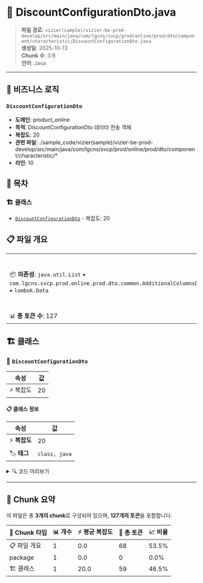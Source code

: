 # 📄 DiscountConfigurationDto.java

> **파일 경로**: `vizier(sample)/vizier-be-prod-develop/src/main/java/com/lgcns/svcp/prod/online/prod/dto/component/characteristic/DiscountConfigurationDto.java`  
> **생성일**: 2025-10-13  
> **Chunk 수**: 3개  
> **언어**: Java
---



## 💼 비즈니스 로직

### `DiscountConfigurationDto`
- **도메인**: product_online
- **목적**: DiscountConfigurationDto 데이터 전송 객체
- **복잡도**: 20
- **관련 파일**: ./sample_code/vizier(sample)/vizier-be-prod-develop/src/main/java/com/lgcns/svcp/prod/online/prod/dto/component/characteristic/*
- **라인**: 10


## 📑 목차

### 🏗️ 클래스
- [`DiscountConfigurationDto`](#class-discountconfigurationdto) - 복잡도: 20

## 📋 파일 개요

| | |
|--|--|
| 📦 **의존성**: `java.util.List` • `com.lgcns.svcp.prod.online.prod.dto.common.AdditionalColumnsDto` • `lombok.Data` | ⚡ **총 복잡도**: 20 |
| 📊 **총 토큰 수**: 127 |  |



## 🏗️ 클래스

### <a id="class-discountconfigurationdto"></a>🎯 `DiscountConfigurationDto`

| 속성 | 값 |
|------|----|
| ⚡ 복잡도 | 20 |



#### 📋 클래스 정보

| 속성 | 값 |
|------|----|
| ⚡ **복잡도** | 20 || 📍 **라인 범위** | 10-10 |
| 🏷️ **태그** | `class, java` |

<details>
<summary>🔍 코드 미리보기</summary>

```java
public class DiscountConfigurationDto {
	private String dcCfgrtUuid;
	private String dcCfgrtCode;
	private String dcCfgrtName;
	private String dcRgstDivCode;
	private String dcApplyPriodCnt;
	private String dcApplyPriodUnitCode;
	private String usePriodApplyCode;
	private String dplcnRgstPosibYn;
	private String dcCfgrtOvwCntn;
	private String rgstDeptName;
	private String dplcTrgtUuid;
	private String validStartDtm;
	private String validEndDtm;
	private String rgstUser;
	private String rgstDtm;
	private String updUser;
	private String updDtm;
	private List<AdditionalColumnsDto> additionalColumns;
}...
```

**Chunk 정보**
- 🆔 **ID**: `cbb0f502becc`
- 📍 **라인**: 10-10
- 📊 **토큰**: 59
- 🏷️ **태그**: `class, java`

</details>

---





## 🧩 Chunk 요약

이 파일은 총 **3개의 chunk**로 구성되어 있으며, **127개의 토큰**을 포함합니다.

| 🧩 Chunk 타입 | 📊 개수 | ⚡ 평균 복잡도 | 📝 총 토큰 | 📈 비율 |
|---------------|--------|-------------|----------|--------|
| 📋 파일 개요 | 1 | 0.0 | 68 | 53.5% |
| package | 1 | 0.0 | 0 | 0.0% |
| 🏗️ 클래스 | 1 | 20.0 | 59 | 46.5% |

